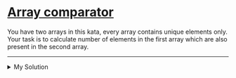 # [Array comparator](https://www.codewars.com/kata/561046a9f629a8aac000001d)

You have two arrays in this kata, every array contains unique elements only. Your task is to calculate number of
elements in the first array which are also present in the second array.

---

<details><summary>My Solution</summary>

```js
function matchArrays(v, r) {
  let count = 0

  v.forEach(el => {
    if (r.includes(el)) count++
  })

  return count
}
```

</details>
